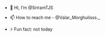- 👋 Hi, I’m @SriramTJS

- 📫 How to reach me  - @Valar_Morghulisss._
- ⚡ Fun fact: not today

<!---
SriramTJS/SriramTJS is a ✨ special ✨ repository because its `README.md` (this file) appears on your GitHub profile.
You can click the Preview link to take a look at your changes.
--->
